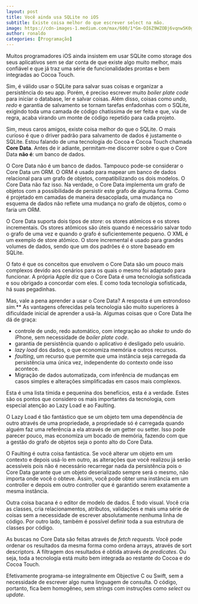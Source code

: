 ```yaml
---
layout: post
title: Você ainda usa SQLite no iOS
subtitle: Existe coisa melhor do que escrever select na mão.
image: https://cdn-images-1.medium.com/max/600/1*Gm-OI6Z9WZOBj6vqnw5K0g.png
author: ronaldo
categories: [Programação]
---
```


Muitos programadores iOS ainda insistem em usar SQLite como storage
dos seus aplicativos sem se dar conta de que existe algo muito melhor,
mais confiável e que já traz uma série de funcionalidades prontas e
bem integradas ao Cocoa Touch.

Sim, é válido usar o SQLite para salvar suas coisas e organizar a
persistência do seu app. Porém, é preciso escrever muito *boiler
plate* *code* para iniciar o database, ler e salvar coisas. Além
disso, coisas como *undo, redo* e garantia de salvamento se tornam
tarefas enfadonhas com o SQLite, exigindo toda uma camada de código
chatíssima de ser feita e que, via de regra, acaba virando um monte de
código repetido para cada projeto.

Sim, meus caros amigos, existe coisa melhor do que o SQLite. O mais
curioso é que o driver padrão para salvamento de dados é justamente o
SQLite. Estou falando de uma tecnologia do Cocoa e Cocoa Touch chamada
**Core Data**. Antes de ir adiante, permitam-me discorrer sobre o que
o Core Data **não é**: um banco de dados.

O Core Data não é um banco de dados. Tampouco pode-se considerar o
Core Data um ORM. O ORM é usado para mapear um banco de dados
relacional para um grafo de objetos, compatibilizando os dois
modelos. O Core Data não faz isso. Na verdade, o Core Data implementa
um grafo de objetos com a possibilidade de persistir este grafo de
alguma forma. Como é projetado em camadas de maneira desacoplada, uma
mudança no esquema de dados não reflete uma mudança no grafo de
objetos, como o faria um ORM.

O Core Data suporta dois tipos de *store*: os stores atômicos e os
stores incrementais. Os stores atômicos são úteis quando é necessário
salvar todo o grafo de uma vez e quando o grafo é suficientemente
pequeno. O XML é um exemplo de store atômico. O store incremental é
usado para grandes volumes de dados, sendo que um dos padrões é o
store baseado em SQLite.

O fato é que os conceitos que envolvem o Core Data são um pouco mais
complexos devido aos cenários para os quais o mesmo foi adaptado para
funcionar. A própria Apple diz que o Core Data é uma tecnologia
sofisticada e sou obrigado a concordar com eles. E como toda
tecnologia sofisticada, há suas pegadinhas.

Mas, vale a pena aprender a usar o Core Data? A resposta é um
estrondoso **sim*.*** As vantagens oferecidas pela tecnologia são
muito superiores à dificuldade inicial de aprender a usá-la. Algumas
coisas que o Core Data lhe dá de graça:

- controle de undo, redo automático, com integração ao *shake to undo*
    do iPhone, sem necessidade de *boiler plate code*.
- garantia de persistência quando o aplicativo é desligado pelo
  usuário.
- *lazy load* dos dados, o que economiza memória e outros recursos.
- *faulting*, um recurso que permite que uma instância seja carregada
  da persistência uma única vez, independente do contexto onde isso
  acontece.
- Migração de dados automatizada, com inferência de mudanças em casos
  simples e alterações simplificadas em casos mais complexos.

Esta é uma lista tímida e pequenina dos benefícios, esta é a verdade.
Estes são os pontos que considero os mais importantes da tecnologia,
com especial atenção ao Lazy Load e ao Faulting.

O Lazy Load é tão fantástico que se um objeto tem uma dependência de
outro através de uma propriedade, a propriedade só é carregada quando
alguém faz uma referência a ela através de um getter ou setter. Isso
pode parecer pouco, mas economiza um bocado de memória, fazendo com
que a gestão do grafo de objetos seja o ponto alto do Core Data.

O Faulting é outra coisa fantástica. Se você alterar um objeto em um
contexto e depois usá-lo em outro, as alterações que você realizou já
serão acessíveis pois não é necessário recarregar nada da persistência
pois o Core Data garante que um objeto deserializado sempre será o
mesmo, não importa onde você o obteve. Assim, você pode obter uma
instância em um controller e depois em outro controller que é
garantido serem exatamente a mesma instância.

Outra coisa bacana é o editor de modelo de dados. É todo visual. Você
cria as classes, cria relacionamentos, atributos, validações e mais
uma série de coisas sem a necessidade de escrever absolutamente
nenhuma linha de código. Por outro lado, também é possível definir
toda a sua estrutura de classes por código.

As buscas no Core Data são feitas através de *fetch requests.* Você
pode ordenar os resultados da mesma forma como ordena arrays, através
de sort descriptors. A filtragem dos resultados é obtida através de
*predicates*. Ou seja, toda a tecnologia está muito bem integrada ao
restante do Cocoa e do Cocoa Touch.

Efetivamente programa-se integralmente em Objective C ou Swift, sem a
necessidade de escrever algo numa linguagem de consulta. O código,
portanto, fica bem homogêneo, sem strings com instruções como *select*
ou *update*.
